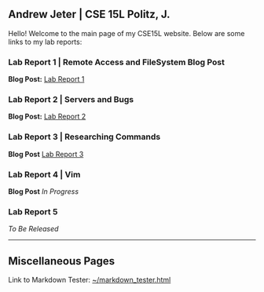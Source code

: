 ## Andrew Jeter | CSE 15L Politz, J.

Hello! Welcome to the main page of my CSE15L website. Below are some links to my lab reports:


### Lab Report 1 | Remote Access and FileSystem Blog Post
**Blog Post:** [Lab Report 1](https://acjeter.github.io/cse15l-lab-reports/lab-report-1)

### Lab Report 2 | Servers and Bugs
**Blog Post:** [Lab Report 2](https://acjeter.github.io/cse15l-lab-reports/lab-report-2)

### Lab Report 3 | Researching Commands
**Blog Post** [Lab Report 3](https://acjeter.github.io/cse15l-lab-reports/lab-report-3)

### Lab Report 4 | Vim
**Blog Post** *In Progress*

### Lab Report 5
*To Be Released*

***

## Miscellaneous Pages
Link to Markdown Tester: [~/markdown_tester.html](https://acjeter.github.io/cse15l-lab-reports/markdown_tester.html)
